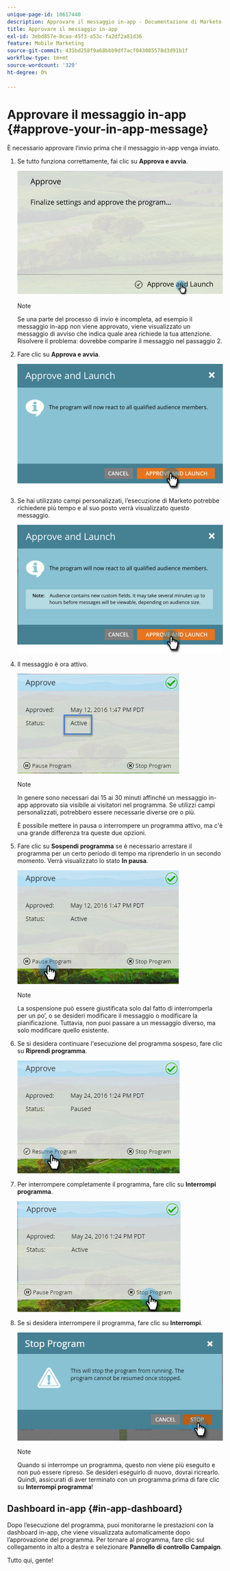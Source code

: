 ```yaml
---
unique-page-id: 10617440
description: Approvare il messaggio in-app - Documentazione di Marketo - Documentazione del prodotto
title: Approvare il messaggio in-app
exl-id: 3ebd857e-8caa-45f3-a53c-fa2df2a81d36
feature: Mobile Marketing
source-git-commit: 431bd258f9a68bbb9df7acf043085578d3d91b1f
workflow-type: tm+mt
source-wordcount: '320'
ht-degree: 0%

---
```


# Approvare il messaggio in-app {#approve-your-in-app-message}

È necessario approvare l’invio prima che il messaggio in-app venga inviato.

1. Se tutto funziona correttamente, fai clic su **Approva e avvia**.

   ![](assets/pasted-image-at-2016-05-31-02-08-pm-281-29.png)

   >[!NOTE]
   >
   >Se una parte del processo di invio è incompleta, ad esempio il messaggio in-app non viene approvato, viene visualizzato un messaggio di avviso che indica quale area richiede la tua attenzione. Risolvere il problema: dovrebbe comparire il messaggio nel passaggio 2.

1. Fare clic su **Approva e avvia**.

   ![](assets/pasted-image-at-2016-05-31-02-08-pm.png)

1. Se hai utilizzato campi personalizzati, l’esecuzione di Marketo potrebbe richiedere più tempo e al suo posto verrà visualizzato questo messaggio.

   ![](assets/pasted-image-at-2016-05-31-02-09-pm.png)

1. Il messaggio è ora attivo.

   ![](assets/image2016-5-12-13-3a49-3a5.png)

   >[!NOTE]
   >
   >In genere sono necessari dai 15 ai 30 minuti affinché un messaggio in-app approvato sia visibile ai visitatori nel programma. Se utilizzi campi personalizzati, potrebbero essere necessarie diverse ore o più.

   È possibile mettere in pausa o interrompere un programma attivo, ma c&#39;è una grande differenza tra queste due opzioni.

1. Fare clic su **Sospendi programma** se è necessario arrestare il programma per un certo periodo di tempo ma riprenderlo in un secondo momento. Verrà visualizzato lo stato **In pausa**.

   ![](assets/image2016-5-12-13-3a50-3a26.png)

   >[!NOTE]
   >
   >La sospensione può essere giustificata solo dal fatto di interromperla per un po’, o se desideri modificare il messaggio o modificare la pianificazione. Tuttavia, non puoi passare a un messaggio diverso, ma solo modificare quello esistente.

1. Se si desidera continuare l&#39;esecuzione del programma sospeso, fare clic su **Riprendi programma**.

   ![](assets/image2016-5-24-13-3a26-3a43.png)

1. Per interrompere completamente il programma, fare clic su **Interrompi programma**.

   ![](assets/image2016-5-24-13-3a29-3a35.png)

1. Se si desidera interrompere il programma, fare clic su **Interrompi**.

   ![](assets/image2016-5-24-13-3a31-3a22.png)

   >[!NOTE]
   >
   >Quando si interrompe un programma, questo non viene più eseguito e non può essere ripreso. Se desideri eseguirlo di nuovo, dovrai ricrearlo. Quindi, assicurati di aver terminato con un programma prima di fare clic su **Interrompi programma**!

## Dashboard in-app {#in-app-dashboard}

Dopo l’esecuzione del programma, puoi monitorarne le prestazioni con la dashboard in-app, che viene visualizzata automaticamente dopo l’approvazione del programma. Per tornare al programma, fare clic sul collegamento in alto a destra e selezionare **Pannello di controllo Campaign**.

Tutto qui, gente!
